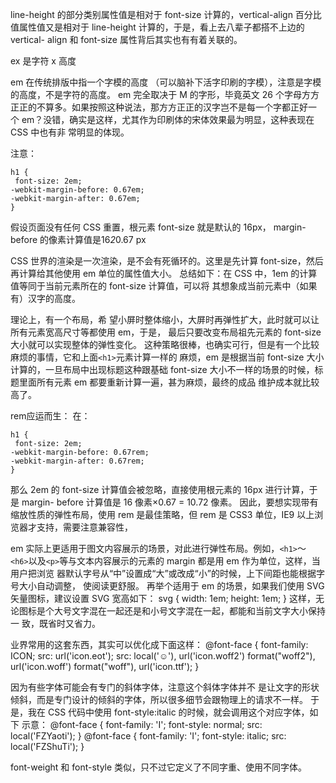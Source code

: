 line-height 的部分类别属性值是相对于 font-size 计算的，vertical-align 百分比值属性值又是相对于 line-height 计算的，于是，看上去八辈子都搭不上边的 vertical- 
align 和 font-size 属性背后其实也有有着关联的。 

ex 是字符 x 高度

em 在传统排版中指一个字模的高度
（可以脑补下活字印刷的字模），注意是字模的高度，不是字符的高度。
em 完全取决于 M 的字形，毕竟英文
26 个字母方方正正的不算多。如果按照这种说法，那方方正正的汉字岂不是每一个字都正好一
个 em？没错，确实是这样，尤其作为印刷体的宋体效果最为明显，这种表现在 CSS 中也有非
常明显的体现。


注意：
```
h1 { 
 font-size: 2em; 
-webkit-margin-before: 0.67em;
-webkit-margin-after: 0.67em;
} 
```
假设页面没有任何 CSS 重置，根元素 font-size 就是默认的 16px，
 margin-before 的像素计算值是16*2*0.67 px

CSS 世界的渲染是一次渲染，是不会有死循环的。这里是先计算
font-size，然后再计算给其他使用 em 单位的属性值大小。 
总结如下：在 CSS 中，1em 的计算值等同于当前元素所在的 font-size 计算值，可以将
其想象成当前元素中（如果有）汉字的高度。

理论上，有一个布局，希
望小屏时整体缩小，大屏时再弹性扩大，此时就可以让所有元素宽高尺寸等都使用 em，于是，
最后只要改变布局祖先元素的 font-size 大小就可以实现整体的弹性变化。 
这种策略很棒，也确实可行，但是有一个比较麻烦的事情，它和上面`<h1>`元素计算一样的
麻烦，em 是根据当前 font-size 大小计算的，一旦布局中出现标题这种跟基础 font-size
大小不一样的场景的时候，标题里面所有元素 em 都要重新计算一遍，甚为麻烦，最终的成品
维护成本就比较高了。

rem应运而生：
在：
```
h1 { 
 font-size: 2em; 
-webkit-margin-before: 0.67rem;
-webkit-margin-after: 0.67rem;
} 
```
那么 2em 的 font-size 计算值会被忽略，直接使用根元素的 16px 进行计算，于是 margin- 
before 计算值是 16 像素×0.67 = 10.72 像素。 
因此，要想实现带有缩放性质的弹性布局，使用 rem 是最佳策略，但 rem 是 CSS3 单位，IE9 以上浏览器才支持，需要注意兼容性，


em 实际上更适用于图文内容展示的场景，对此进行弹性布局。例如，`<h1>`～
`<h6>`以及`<p>`等与文本内容展示的元素的 margin 都是用 em 作为单位，这样，当用户把浏览
器默认字号从“中”设置成“大”或改成“小”的时候，上下间距也能根据字号大小自动调整，
使阅读更舒服。
再举个适用于 em 的场景，如果我们使用 SVG 矢量图标，建议设置 SVG 宽高如下： 
svg { 
 width: 1em; height: 1em; 
} 
这样，无论图标是个大号文字混在一起还是和小号文字混在一起，都能和当前文字大小保持一
致，既省时又省力。




业界常用的这套东西，其实可以优化成下面这样：
@font-face { 
 font-family: ICON; 
 src: url('icon.eot'); 
src: local('☺'),
url('icon.woff2') format("woff2"), 
url('icon.woff') format("woff"), 
url('icon.ttf'); 
} 



因为有些字体可能会有专门的斜体字体，注意这个斜体字体并不
是让文字的形状倾斜，而是专门设计的倾斜的字体，所以很多细节会跟物理上的请求不一样。
于是，我在 CSS 代码中使用 font-style:italic 的时候，就会调用这个对应字体，如下
示意：
@font-face { 
 font-family: 'I'; 
 font-style: normal; 
 src: local('FZYaoti'); 
} 
@font-face { 
 font-family: 'I'; 
 font-style: italic; 
 src: local('FZShuTi'); 
} 


font-weight 和 font-style 类似，只不过它定义了不同字重、使用不同字体。



